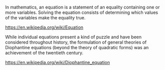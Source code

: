 In mathematics, an equation is a statement of an equality containing one or more variables. Solving the equation consists of determining which values of the variables make the equality true.

https://en.wikipedia.org/wiki/Equation

While individual equations present a kind of puzzle and have been considered throughout history, the formulation of general theories of Diophantine equations (beyond the theory of quadratic forms) was an achievement of the twentieth century.

https://en.wikipedia.org/wiki/Diophantine_equation

